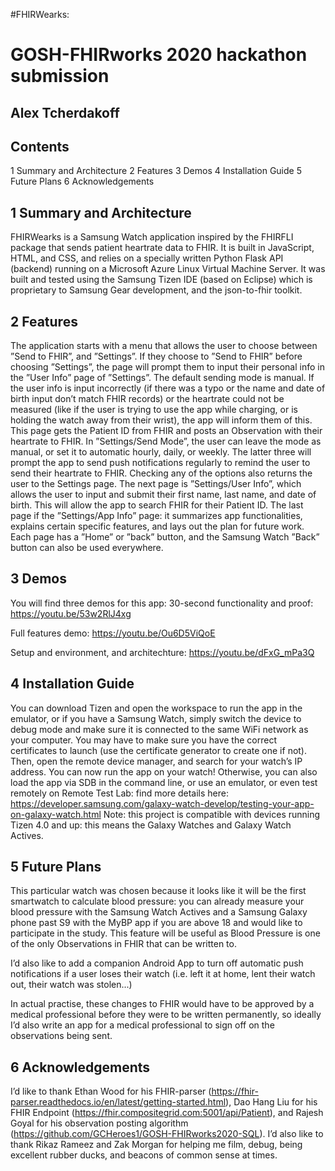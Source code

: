 #FHIRWearks:
# GOSH-FHIRworks 2020 hackathon submission

## Alex Tcherdakoff

## Contents

1 Summary and Architecture 
2 Features 
3 Demos 
4 Installation Guide 
5 Future Plans 
6 Acknowledgements 

## 1 Summary and Architecture

FHIRWearks is a Samsung Watch application inspired by the FHIRFLI package that sends patient heartrate data
to FHIR.
It is built in JavaScript, HTML, and CSS, and relies on a specially written Python Flask API (backend) running
on a Microsoft Azure Linux Virtual Machine Server.
It was built and tested using the Samsung Tizen IDE (based on Eclipse) which is proprietary to Samsung Gear
development, and the json-to-fhir toolkit.

## 2 Features

The application starts with a menu that allows the user to choose between ”Send to FHIR”, and ”Settings”.
If they choose to ”Send to FHIR” before choosing ”Settings”, the page will prompt them to input their personal
info in the ”User Info” page of ”Settings”.
The default sending mode is manual.
If the user info is input incorrectly (if there was a typo or the name and date of birth input don’t match FHIR
records) or the heartrate could not be measured (like if the user is trying to use the app while charging, or is holding
the watch away from their wrist), the app will inform them of this.
This page gets the Patient ID from FHIR and posts an Observation with their heartrate to FHIR.
In ”Settings/Send Mode”, the user can leave the mode as manual, or set it to automatic hourly, daily, or weekly.
The latter three will prompt the app to send push notifications regularly to remind the user to send their heartrate
to FHIR.
Checking any of the options also returns the user to the Settings page.
The next page is ”Settings/User Info”, which allows the user to input and submit their first name, last name, and
date of birth. This will allow the app to search FHIR for their Patient ID.
The last page if the ”Settings/App Info” page: it summarizes app functionalities, explains certain specific features,
and lays out the plan for future work.
Each page has a ”Home” or ”back” button, and the Samsung Watch ”Back” button can also be used everywhere.

## 3 Demos

You will find three demos for this app:
30-second functionality and proof:
https://youtu.be/53w2RlJ4xg

Full features demo:
https://youtu.be/Ou6D5ViQoE

Setup and environment, and architechture:
https://youtu.be/dFxG_mPa3Q

## 4 Installation Guide

You can download Tizen and open the workspace to run the app in the emulator, or if you have a Samsung Watch,
simply switch the device to debug mode and make sure it is connected to the same WiFi network as your computer.
You may have to make sure you have the correct certificates to launch (use the certificate generator to create one
if not).
Then, open the remote device manager, and search for your watch’s IP address. You can now run the app on your
watch!
Otherwise, you can also load the app via SDB in the command line, or use an emulator, or even test remotely on
Remote Test Lab: find more details here:
https://developer.samsung.com/galaxy-watch-develop/testing-your-app-on-galaxy-watch.html
Note: this project is compatible with devices running Tizen 4.0 and up: this means the Galaxy Watches and Galaxy
Watch Actives.

## 5 Future Plans

This particular watch was chosen because it looks like it will be the first smartwatch to calculate blood pressure:
you can already measure your blood pressure with the Samsung Watch Actives and a Samsung Galaxy phone past
S9 with the MyBP app if you are above 18 and would like to participate in the study. This feature will be useful
as Blood Pressure is one of the only Observations in FHIR that can be written to.

I’d also like to add a companion Android App to turn off automatic push notifications if a user loses their watch
(i.e. left it at home, lent their watch out, their watch was stolen...)

In actual practise, these changes to FHIR would have to be approved by a medical professional before they were to
be written permanently, so ideally I’d also write an app for a medical professional to sign off on the observations
being sent.

## 6 Acknowledgements

I’d like to thank Ethan Wood for his FHIR-parser
(https://fhir-parser.readthedocs.io/en/latest/getting-started.html),
Dao Hang Liu for his FHIR Endpoint
(https://fhir.compositegrid.com:5001/api/Patient),
and Rajesh Goyal for his observation posting algorithm
(https://github.com/GCHeroes1/GOSH-FHIRworks2020-SQL).
I’d also like to thank Rikaz Rameez and Zak Morgan for helping me film, debug, being excellent rubber ducks, and
beacons of common sense at times.


